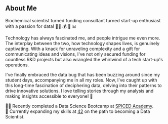 ## About Me

Biochemical scientist turned funding consultant turned start-up enthusiast with a passion for data! 👨‍🔬 💰 🚀 📊

Technology has always fascinated me, and people intrigue me even more. The interplay between the two, how technology shapes lives, is genuinely captivating. With a knack for unraveling complexity and a gift for communicating ideas and visions, I've not only secured funding for countless R&D projects but also wrangled the whirlwind of a tech start-up's operations.

I've finally embraced the data bug that has been buzzing around since my student days, accompanying me in all my roles. Now, I've caught up with this long-time fascination of deciphering data, delving into their patterns to drive innovative solutions. I love telling stories through my analysis and making insights accessible to everyone! 🌟 

👨‍💻 Recently completed a Data Science Bootcamp at [SPICED Academy](https://www.spiced-academy.com/en).  
🎯 Currently expanding my skills at [42](https://42berlin.de/) on the path to becoming a Data Scientist.
